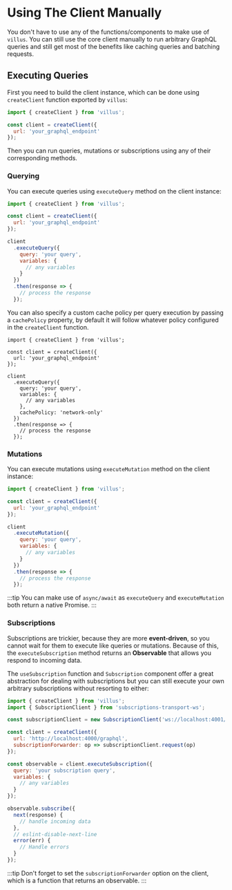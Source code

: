 # Using The Client Manually

You don't have to use any of the functions/components to make use of `villus`. You can still use the core client manually to run arbitrary GraphQL queries and still get most of the benefits like caching queries and batching requests.

## Executing Queries

First you need to build the client instance, which can be done using `createClient` function exported by `villus`:

```js
import { createClient } from 'villus';

const client = createClient({
  url: 'your_graphql_endpoint'
});
```

Then you can run queries, mutations or subscriptions using any of their corresponding methods.

### Querying

You can execute queries using `executeQuery` method on the client instance:

```js
import { createClient } from 'villus';

const client = createClient({
  url: 'your_graphql_endpoint'
});

client
  .executeQuery({
    query: 'your query',
    variables: {
      // any variables
    }
  })
  .then(response => {
    // process the response
  });
```

You can also specify a custom cache policy per query execution by passing a `cachePolicy` property, by default it will follow whatever policy configured in the `createClient` function.

```js{13}
import { createClient } from 'villus';

const client = createClient({
  url: 'your_graphql_endpoint'
});

client
  .executeQuery({
    query: 'your query',
    variables: {
      // any variables
    },
    cachePolicy: 'network-only'
  })
  .then(response => {
    // process the response
  });
```

### Mutations

You can execute mutations using `executeMutation` method on the client instance:

```js
import { createClient } from 'villus';

const client = createClient({
  url: 'your_graphql_endpoint'
});

client
  .executeMutation({
    query: 'your query',
    variables: {
      // any variables
    }
  })
  .then(response => {
    // process the response
  });
```

:::tip
You can make use of `async/await` as `executeQuery` and `executeMutation` both return a native Promise.
:::

### Subscriptions

Subscriptions are trickier, because they are more **event-driven**, so you cannot wait for them to execute like queries or mutations. Because of this, the `executeSubscription` method returns an **Observable** that allows you respond to incoming data.

The `useSubscription` function and `Subscription` component offer a great abstraction for dealing with subscriptions but you can still execute your own arbitrary subscriptions without resorting to either:

```js
import { createClient } from 'villus';
import { SubscriptionClient } from 'subscriptions-transport-ws';

const subscriptionClient = new SubscriptionClient('ws://localhost:4001/graphql', {});

const client = createClient({
  url: 'http://localhost:4000/graphql',
  subscriptionForwarder: op => subscriptionClient.request(op)
});

const observable = client.executeSubscription({
  query: 'your subscription query',
  variables: {
    // any variables
  }
});

observable.subscribe({
  next(response) {
    // handle incoming data
  },
  // eslint-disable-next-line
  error(err) {
    // Handle errors
  }
});
```

:::tip
Don't forget to set the `subscriptionForwarder` option on the client, which is a function that returns an observable.
:::
